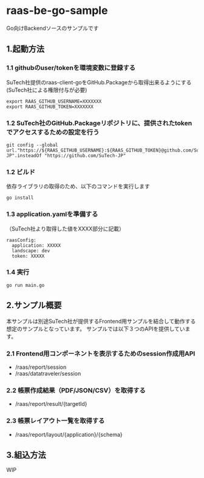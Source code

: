 # raas-be-go-sample

Go向けBackendソースのサンプルです

## 1.起動方法

### 1.1 githubのuser/tokenを環境変数に登録する
SuTech社提供のraas-client-goをGitHub.Packageから取得出来るようにする
(SuTech社による権限付与が必要)
```
export RAAS_GITHUB_USERNAME=XXXXXXX
export RAAS_GITHUB_TOKEN=XXXXXXX
```

### 1.2 SuTech社のGitHub.Packageリポジトリに、提供されたtokenでアクセスするための設定を行う
```
git config --global url."https://${RAAS_GITHUB_USERNAME}:${RAAS_GITHUB_TOKEN}@github.com/SuTech-JP".insteadOf "https://github.com/SuTech-JP"
```

### 1.2 ビルド
依存ライブラリの取得のため、以下のコマンドを実行します

`go install`

### 1.3 application.yamlを準備する
（SuTech社より取得した値をXXXX部分に記載）
```
raasConfig:
  application: XXXXX
  landscape: dev
  token: XXXXX
```

### 1.4 実行

`go run main.go`

## 2.サンプル概要
本サンプルは別途SuTech社が提供するFrontend用サンプルを結合して動作する想定のサンプルとなっています。
サンプルでは以下３つのAPIを提供しています。

### 2.1 Frontend用コンポーネントを表示するためのsession作成用API
- /raas/report/session
- /raas/datatraveler/session

### 2.2 帳票作成結果（PDF/JSON/CSV）を取得する
- /raas/report/result/{targetId}

### 2.3 帳票レイアウト一覧を取得する
- /raas/report/layout/{application}/{schema}

## 3.組込方法
WIP